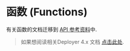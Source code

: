 # 函数 (Functions)

有关函数的文档迁移到 [API 参考资料](api.md)中.

> 如果想阅读相关Deployer 4.x 文档 [点击此处](https://github.com/deployphp/docs/tree/4.x).